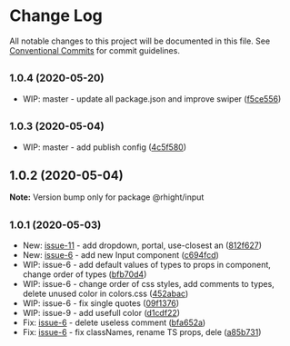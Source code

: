 # Change Log

All notable changes to this project will be documented in this file.
See [Conventional Commits](https://conventionalcommits.org) for commit guidelines.

## <small>1.0.4 (2020-05-20)</small>

* WIP: master - update all package.json and improve swiper ([f5ce556](https://github.com/vvysokiy/rhight/commit/f5ce556))





## <small>1.0.3 (2020-05-04)</small>

* WIP: master - add publish config ([4c5f580](https://github.com/vvysokiy/rhight/commit/4c5f580))





## 1.0.2 (2020-05-04)

**Note:** Version bump only for package @rhight/input





## <small>1.0.1 (2020-05-03)</small>

* New: [issue-11](https://github.com/vvysokiy/rhight/issues/11) - add dropdown, portal, use-closest an ([812f627](https://github.com/vvysokiy/rhight/commit/812f627))
* New: [issue-6](https://github.com/vvysokiy/rhight/issues/6) - add new Input component ([c694fcd](https://github.com/vvysokiy/rhight/commit/c694fcd))
* WIP: issue-6 - add default values of types to props in component, change order of types ([bfb70d4](https://github.com/vvysokiy/rhight/commit/bfb70d4))
* WIP: issue-6 - change order of css styles, add comments to types, delete unused color in colors.css ([452abac](https://github.com/vvysokiy/rhight/commit/452abac))
* WIP: issue-6 - fix single quotes ([09f1376](https://github.com/vvysokiy/rhight/commit/09f1376))
* WIP: issue-9 - add usefull color ([d1cdf22](https://github.com/vvysokiy/rhight/commit/d1cdf22))
* Fix: [issue-6](https://github.com/vvysokiy/rhight/issues/6) - delete useless comment ([bfa652a](https://github.com/vvysokiy/rhight/commit/bfa652a))
* Fix: [issue-6](https://github.com/vvysokiy/rhight/issues/6) - fix classNames, rename TS  props, dele ([a85b731](https://github.com/vvysokiy/rhight/commit/a85b731))
